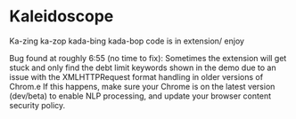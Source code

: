 # Kaleidoscope

Ka-zing ka-zop kada-bing kada-bop
code is in extension/
enjoy

Bug found at roughly 6:55 (no time to fix):
Sometimes the extension will get stuck and only find the debt limit keywords shown in the demo due to an issue
with the XMLHTTPRequest format handling in older versions of Chrom.e
If this happens, make sure your Chrome is on the latest version (dev/beta) to enable NLP processing,
and update your browser content security policy.
